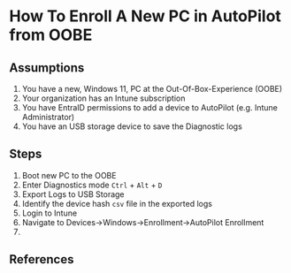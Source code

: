 # How To Enroll A New PC in AutoPilot from OOBE

## Assumptions

1. You have a new, Windows 11, PC at the Out-Of-Box-Experience (OOBE)
1. Your organization has an Intune subscription
1. You have EntraID permissions to add a device to AutoPilot (e.g. Intune Administrator)
1. You have an USB storage device to save the Diagnostic logs

## Steps

1. Boot new PC to the OOBE
1. Enter Diagnostics mode `Ctrl` + `Alt` + `D`
1. Export Logs to USB Storage
1. Identify the device hash `csv` file in the exported logs
1. Login to Intune
1. Navigate to Devices->Windows->Enrollment->AutoPilot Enrollment
1. 




## References

[^1]: Microsoft documentation [page](https://learn.microsoft.com/en-us/autopilot/add-devices)

